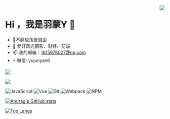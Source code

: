 <img align='right' src='https://photo.yujunyan.xyz/IMG_7732-9-1.jpg'>

# Hi ，我是羽蒙Y 👋
  
- 🌱不羁放荡爱自由
- 🤔 爱好风光摄影、财经、前端
- 📫 我的邮箱：1615978027@qq.com
- ⚡ 微信: yujunyan6

[<img align='middle' src='https://anya.215213344.xyz/?text=%E7%9C%8B%E7%9C%8B%E5%8D%9A%E5%AE%A2%EF%BC%81&img=https://avatars.githubusercontent.com/u/53730587&bgcolor1=fff&bgcolor2=eee&color=666'></img>](https://yujunyan.xyz)

[<img align='middle' src='https://anya.215213344.xyz/?text=Twitter%20@yyzyjy&bgcolor1=1d9bf0&bgcolor2=30a3e6&img=https://i.imgur.com/dpqSHIL.png'></img>](https://twitter.com/yyzyjy)

  ![JavaScript](https://img.shields.io/badge/JavaScript-000000?logo=JavaScript&logoColor=FFCA28)
  ![Vue](https://img.shields.io/badge/Vue.js-35495E?logo=vue.js&logoColor=4FC08D)
  ![Git](https://img.shields.io/badge/-Git-000000?logo=git&logoColor=FF7043)
  ![Webpack](https://img.shields.io/badge/-webpack-2B3A42?logo=webpack&logoColor=75AFCC)
  ![NPM](https://img.shields.io/badge/-NPM-2875E3?logo=npm&logoColor=029137)

[![Anurag's GitHub stats](https://github-readme-stats.vercel.app/api?username=Yy2z)](https://github.com/anuraghazra/github-readme-stats)

[![Top Langs](https://github-readme-stats.vercel.app/api/top-langs/?username=Yy2z&layout=compact)](https://github.com/anuraghazra/github-readme-stats)
